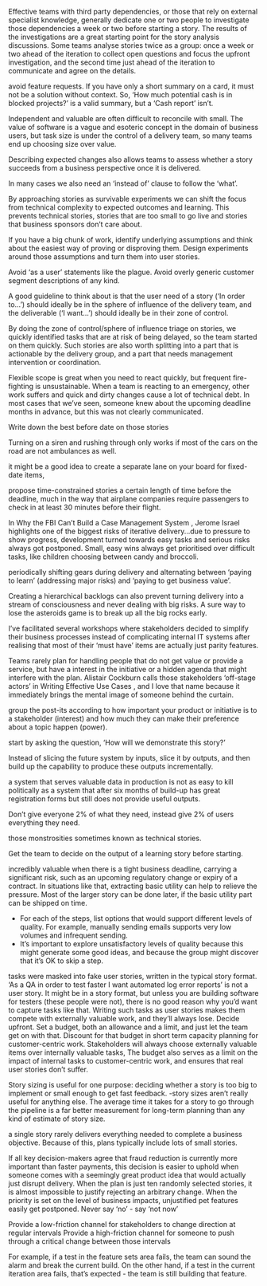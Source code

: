 Effective teams with third party dependencies, or those that rely on external specialist knowledge, generally dedicate one or two people to investigate those dependencies a week or two before starting a story. The results of the investigations are a great starting point for the story analysis discussions. Some teams analyse stories twice as a group: once a week or two ahead of the iteration to collect open questions and focus the upfront investigation, and the second time just ahead of the iteration to communicate and agree on the details. 

avoid feature requests. If you have only a short summary on a card, it must not be a solution without context. So, ‘How much potential cash is in blocked projects?’ is a valid summary, but a ‘Cash report’ isn’t.

Independent and valuable are often difficult to reconcile with small. The value of software is a vague and esoteric concept in the domain of business users, but task size is under the control of a delivery team, so many teams end up choosing size over value. 

Describing expected changes also allows teams to assess whether a story succeeds from a business perspective once it is delivered. 

In many cases we also need an ‘instead of’ clause to follow the ‘what’. 

By approaching stories as survivable experiments we can shift the focus from technical complexity to expected outcomes and learning. This prevents technical stories, stories that are too small to go live and stories that business sponsors don’t care about. 

If you have a big chunk of work, identify underlying assumptions and think about the easiest way of proving or disproving them. Design experiments around those assumptions and turn them into user stories. 

Avoid ‘as a user’ statements like the plague. Avoid overly generic customer segment descriptions of any kind. 

A good guideline to think about is that the user need of a story (‘In order to…’) should ideally be in the sphere of influence of the delivery team, and the deliverable (‘I want…’) should ideally be in their zone of control. 

By doing the zone of control/sphere of influence triage on stories, we quickly identified tasks that are at risk of being delayed, so the team started on them quickly. Such stories are also worth splitting into a part that is actionable by the delivery group, and a part that needs management intervention or coordination. 

Flexible scope is great when you need to react quickly, but frequent fire-fighting is unsustainable. When a team is reacting to an emergency, other work suffers and quick and dirty changes cause a lot of technical debt. In most cases that we’ve seen, someone knew about the upcoming deadline months in advance, but this was not clearly communicated. 

Write down the best before date on those stories 

Turning on a siren and rushing through only works if most of the cars on the road are not ambulances as well. 

it might be a good idea to create a separate lane on your board for fixed-date items, 

propose time-constrained stories a certain length of time before the deadline, much in the way that airplane companies require passengers to check in at least 30 minutes before their flight. 

In Why the FBI Can’t Build a Case Management System , Jerome Israel highlights one of the biggest risks of iterative delivery...due to pressure to show progress, development turned towards easy tasks and serious risks always got postponed. Small, easy wins always get prioritised over difficult tasks, like children choosing between candy and broccoli.

periodically shifting gears during delivery and alternating between ‘paying to learn’ (addressing major risks) and ‘paying to get business value’. 

Creating a hierarchical backlogs can also prevent turning delivery into a stream of consciousness and never dealing with big risks. A sure way to lose the asteroids game is to break up all the big rocks early. 

I’ve facilitated several workshops where stakeholders decided to simplify their business processes instead of complicating internal IT systems after realising that most of their ‘must have’ items are actually just parity features. 

Teams rarely plan for handling people that do not get value or provide a service, but have a interest in the initiative or a hidden agenda that might interfere with the plan. Alistair Cockburn calls those stakeholders ‘off-stage actors’ in Writing Effective Use Cases , and I love that name because it immediately brings the mental image of someone behind the curtain. 

group the post-its according to how important your product or initiative is to a stakeholder (interest) and how much they can make their preference about a topic happen (power). 

start by asking the question, ‘How will we demonstrate this story?’ 

Instead of slicing the future system by inputs, slice it by outputs, and then build up the capability to produce these outputs incrementally. 

a system that serves valuable data in production is not as easy to kill politically as a system that after six months of build-up has great registration forms but still does not provide useful outputs.

Don’t give everyone 2% of what they need, instead give 2% of users everything they need. 

those monstrosities sometimes known as technical stories. 

Get the team to decide on the output of a learning story before starting. 

incredibly valuable when there is a tight business deadline, carrying a significant risk, such as an upcoming regulatory change or expiry of a contract. In situations like that, extracting basic utility can help to relieve the pressure. Most of the larger story can be done later, if the basic utility part can be shipped on time. 
- For each of the steps, list options that would support different levels of quality. For example, manually sending emails supports very low volumes and infrequent sending. 
- It’s important to explore unsatisfactory levels of quality because this might generate some good ideas, and because the group might discover that it’s OK to skip a step. 

tasks were masked into fake user stories, written in the typical story format. ‘As a QA in order to test faster I want automated log error reports’ is not a user story. It might be in a story format, but unless you are building software for testers (these people were not), there is no good reason why you’d want to capture tasks like that. 
Writing such tasks as user stories makes them compete with externally valuable work, and they’ll always lose. 
Decide upfront. Set a budget, both an allowance and a limit, and just let the team get on with that. Discount for that budget in short term capacity planning for customer-centric work. 
Stakeholders will always choose externally valuable items over internally valuable tasks, 
The budget also serves as a limit on the impact of internal tasks to customer-centric work, and ensures that real user stories don’t suffer. 

Story sizing is useful for one purpose: deciding whether a story is too big to implement or small enough to get fast feedback. -story sizes aren’t really useful for anything else. 
The average time it takes for a story to go through the pipeline is a far better measurement for long-term planning than any kind of estimate of story size. 

a single story rarely delivers everything needed to complete a business objective. Because of this, plans typically include lots of small stories. 

If all key decision-makers agree that fraud reduction is currently more important than faster payments, this decision is easier to uphold when someone comes with a seemingly great product idea that would actually just disrupt delivery. When the plan is just ten randomly selected stories, it is almost impossible to justify rejecting an arbitrary change. 
When the priority is set on the level of business impacts, unjustified pet features easily get postponed. 
Never say ‘no’ - say ‘not now’ 

Provide a low-friction channel for stakeholders to change direction at regular intervals
Provide a high-friction channel for someone to push through a critical change between those intervals 

For example, if a test in the feature sets area fails, the team can sound the alarm and break the current build. On the other hand, if a test in the current iteration area fails, that’s expected - the team is still building that feature. 